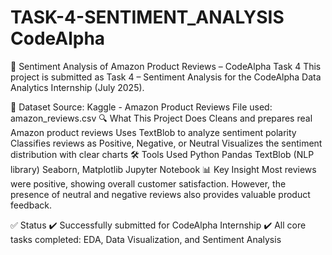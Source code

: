 # TASK-4-SENTIMENT_ANALYSIS CodeAlpha

💬 Sentiment Analysis of Amazon Product Reviews – CodeAlpha Task 4
This project is submitted as Task 4 – Sentiment Analysis for the CodeAlpha Data Analytics Internship (July 2025).

📁 Dataset
Source: Kaggle - Amazon Product Reviews
File used: amazon_reviews.csv
🔍 What This Project Does
Cleans and prepares real Amazon product reviews
Uses TextBlob to analyze sentiment polarity
Classifies reviews as Positive, Negative, or Neutral
Visualizes the sentiment distribution with clear charts
🛠️ Tools Used
Python
Pandas
TextBlob (NLP library)
Seaborn, Matplotlib
Jupyter Notebook
📊 Key Insight
Most reviews were positive, showing overall customer satisfaction. However, the presence of neutral and negative reviews also provides valuable product feedback.

✅ Status
✔️ Successfully submitted for CodeAlpha Internship ✔️ All core tasks completed: EDA, Data Visualization, and Sentiment Analysis
